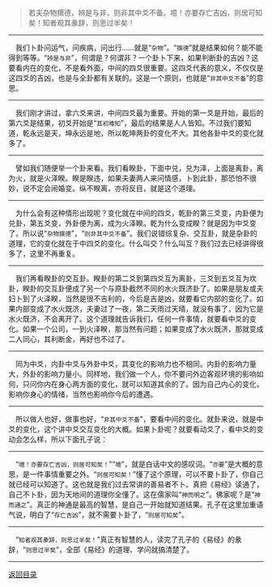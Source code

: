> 若夫杂物撰德，辨是与非，则非其中爻不备。噫！亦要存亡吉凶，则居可知矣！知者观其彖辞，则思过半矣！
___
&emsp;我们卜卦问运气，问疾病，问出行……就是“``杂物``”。“``撰德``”就是结果如何？能不能得到等等。“``辨是与非``”，何谓是？何谓非？一个卦卜下来，如果判断卦的吉凶？这要看内在的变化，不是看外面，中间的四爻很重要。这四爻代表的意义，不仅仅是这四爻的吉凶，也是与全卦都有关联的。这是一个原则，也就是“``非其中爻不备``”的意思。
___
&emsp;我们刚才讲过，拿六爻来讲，中间四爻最为重要。开始的第一爻是开始，最后的第六爻是结果，初爻开始是“``其初难知``”，最后的结果是人人皆知。不过我们要知道，乾永远是天，坤永远是地，所以乾坤两卦的变化不大。其他各卦中爻的变化就多了。
___
&emsp;譬如我们随便举一个卦来看。我们看睽卦，下面中兑，兑为泽，上面是离卦，离为火，就是火泽睽。睽是睽违，如果夫妻两人来问情感，卜到此卦，那恐怕不很妙，说不定会闹婚变。纵不睽离，亦将反目，就是这个道理。
___
&emsp;为什么会有这种情形出现呢？变化就在中间的四爻，乾卦的第三爻变，内卦便为兑卦，第五爻变，外卦便为离，成为火泽睽。乾为什么变成睽？就是因为中爻变了。所以说“``杂物撰德``”，“``则非其中爻不备``”。我们说错综复杂、交互卦，就是杂卦的道理，它的变化就在于中四爻的变化。什么叫交？什么叫互？我们过去已经讲得很多了，这里不再重复。
___
&emsp;我们再看睽卦的交互卦。睽卦的第二爻到第四爻互为离卦，三爻到五爻互为坎卦，睽卦的交互卦便成了另一个与原卦截然不同的水火既济卦了。如果是朋友或夫妇卜到了火泽睽，当然是很不吉利的，今后是吉是凶，就要看它内部的变化了。如果内部变成了水火既济，夫妻过了一夜，第二天雨过天晴，就没有事了，因为它是水火既济，不会离开了。这个道理就告诉我们，任何一件事情，就要看中爻的变化。如果一个公司，一到火泽睽，那当然有问题；如果变成了水火既济，那就变成二人同心，其利断金，再好也不过了。
___
&emsp;同为中爻，内卦中爻与外卦中爻，其变化的影响力也不相同。内卦的影响力量大，外卦的影响力量小。同样地，我们做一个人，你不要问外边客观环境的影响如何，只问你内在身心两方面的变化，就可以知道其余的了。因为自己内心的变化，影响你身心的情绪，当然也影响你今后的遭遇。
___
&emsp;所以做人也好，做事也好，“``非其中爻不备``”，要看中间的变化。就卦来说，就是中爻的变化，这个讲中爻交互变化的大概。如果卜卦呢？就要看动爻了，看中爻的变动会怎么样，所以下面孔子说：
___
&emsp;“``噫！亦要存亡吉凶，则居可知矣！``”“``噫``”，就是白话中文的感叹词。“``亦要``”是大概的意思，是一件事情重要之外。“``则居可知矣！``”懂了这个原理，可以不要卜卦了，你自己就已经可以知道了。这也就是我们过去常讲的善易者不卜。真把《易经》读通了，自己不卜卦，因为天地间的道理你全懂了。这在儒家叫“``神而明之``”。佛家呢？是“``神而通之``”。真正的神通是最高的智慧，是自己一开始就知道结果。孔子在这里加重语气说，明白了“``存亡吉凶``”，就不需要卜卦了，“``则居可知矣``”。
___
&emsp;“``知者观其彖辞，则思过半矣！``”真正有智慧的人，读完了孔子的《易经》的彖辞，“``则思过半矣``”，全部《易经》的道理、学问就搞清楚了。
___
[返回目录](../../../master/README.md#目录)